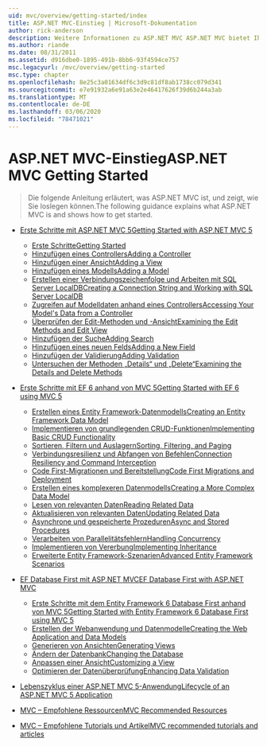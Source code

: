 ```yaml
---
uid: mvc/overview/getting-started/index
title: ASP.NET MVC-Einstieg | Microsoft-Dokumentation
author: rick-anderson
description: Weitere Informationen zu ASP.NET MVC ASP.NET MVC bietet Ihnen eine leistungsstarke, auf Mustern basierende Methode zum Erstellen dynamischer Websites, die eine saubere Trennung von Anliegen ermöglicht und diese g...
ms.author: riande
ms.date: 08/31/2011
ms.assetid: d916dbe0-1895-491b-8bb6-93f4594ce757
msc.legacyurl: /mvc/overview/getting-started
msc.type: chapter
ms.openlocfilehash: 8e25c3a01634df6c3d9c81df8ab1738cc079d341
ms.sourcegitcommit: e7e91932a6e91a63e2e46417626f39d6b244a3ab
ms.translationtype: MT
ms.contentlocale: de-DE
ms.lasthandoff: 03/06/2020
ms.locfileid: "78471021"
---
```

# <a name="aspnet-mvc-getting-started"></a><span data-ttu-id="b61a6-103">ASP.NET MVC-Einstieg</span><span class="sxs-lookup"><span data-stu-id="b61a6-103">ASP.NET MVC Getting Started</span></span>

> <span data-ttu-id="b61a6-104">Die folgende Anleitung erläutert, was ASP.NET MVC ist, und zeigt, wie Sie loslegen können.</span><span class="sxs-lookup"><span data-stu-id="b61a6-104">The following guidance explains what ASP.NET MVC is and shows how to get started.</span></span>

- [<span data-ttu-id="b61a6-105">Erste Schritte mit ASP.NET MVC 5</span><span class="sxs-lookup"><span data-stu-id="b61a6-105">Getting Started with ASP.NET MVC 5</span></span>](introduction/index.md)

    - [<span data-ttu-id="b61a6-106">Erste Schritte</span><span class="sxs-lookup"><span data-stu-id="b61a6-106">Getting Started</span></span>](introduction/getting-started.md)
    - [<span data-ttu-id="b61a6-107">Hinzufügen eines Controllers</span><span class="sxs-lookup"><span data-stu-id="b61a6-107">Adding a Controller</span></span>](introduction/adding-a-controller.md)
    - [<span data-ttu-id="b61a6-108">Hinzufügen einer Ansicht</span><span class="sxs-lookup"><span data-stu-id="b61a6-108">Adding a View</span></span>](introduction/adding-a-view.md)
    - [<span data-ttu-id="b61a6-109">Hinzufügen eines Modells</span><span class="sxs-lookup"><span data-stu-id="b61a6-109">Adding a Model</span></span>](introduction/adding-a-model.md)
    - [<span data-ttu-id="b61a6-110">Erstellen einer Verbindungszeichenfolge und Arbeiten mit SQL Server LocalDB</span><span class="sxs-lookup"><span data-stu-id="b61a6-110">Creating a Connection String and Working with SQL Server LocalDB</span></span>](introduction/creating-a-connection-string.md)
    - [<span data-ttu-id="b61a6-111">Zugreifen auf Modelldaten anhand eines Controllers</span><span class="sxs-lookup"><span data-stu-id="b61a6-111">Accessing Your Model's Data from a Controller</span></span>](introduction/accessing-your-models-data-from-a-controller.md)
    - [<span data-ttu-id="b61a6-112">Überprüfen der Edit-Methoden und -Ansicht</span><span class="sxs-lookup"><span data-stu-id="b61a6-112">Examining the Edit Methods and Edit View</span></span>](introduction/examining-the-edit-methods-and-edit-view.md)
    - [<span data-ttu-id="b61a6-113">Hinzufügen der Suche</span><span class="sxs-lookup"><span data-stu-id="b61a6-113">Adding Search</span></span>](introduction/adding-search.md)
    - [<span data-ttu-id="b61a6-114">Hinzufügen eines neuen Felds</span><span class="sxs-lookup"><span data-stu-id="b61a6-114">Adding a New Field</span></span>](introduction/adding-a-new-field.md)
    - [<span data-ttu-id="b61a6-115">Hinzufügen der Validierung</span><span class="sxs-lookup"><span data-stu-id="b61a6-115">Adding Validation</span></span>](introduction/adding-validation.md)
    - [<span data-ttu-id="b61a6-116">Untersuchen der Methoden „Details“ und „Delete“</span><span class="sxs-lookup"><span data-stu-id="b61a6-116">Examining the Details and Delete Methods</span></span>](introduction/examining-the-details-and-delete-methods.md)
- [<span data-ttu-id="b61a6-117">Erste Schritte mit EF 6 anhand von MVC 5</span><span class="sxs-lookup"><span data-stu-id="b61a6-117">Getting Started with EF 6 using MVC 5</span></span>](getting-started-with-ef-using-mvc/index.md)

    - [<span data-ttu-id="b61a6-118">Erstellen eines Entity Framework-Datenmodells</span><span class="sxs-lookup"><span data-stu-id="b61a6-118">Creating an Entity Framework Data Model</span></span>](getting-started-with-ef-using-mvc/creating-an-entity-framework-data-model-for-an-asp-net-mvc-application.md)
    - [<span data-ttu-id="b61a6-119">Implementieren von grundlegenden CRUD-Funktionen</span><span class="sxs-lookup"><span data-stu-id="b61a6-119">Implementing Basic CRUD Functionality</span></span>](getting-started-with-ef-using-mvc/implementing-basic-crud-functionality-with-the-entity-framework-in-asp-net-mvc-application.md)
    - [<span data-ttu-id="b61a6-120">Sortieren, Filtern und Auslagern</span><span class="sxs-lookup"><span data-stu-id="b61a6-120">Sorting, Filtering, and Paging</span></span>](getting-started-with-ef-using-mvc/sorting-filtering-and-paging-with-the-entity-framework-in-an-asp-net-mvc-application.md)
    - [<span data-ttu-id="b61a6-121">Verbindungsresilienz und Abfangen von Befehlen</span><span class="sxs-lookup"><span data-stu-id="b61a6-121">Connection Resiliency and Command Interception</span></span>](getting-started-with-ef-using-mvc/connection-resiliency-and-command-interception-with-the-entity-framework-in-an-asp-net-mvc-application.md)
    - [<span data-ttu-id="b61a6-122">Code First-Migrationen und Bereitstellung</span><span class="sxs-lookup"><span data-stu-id="b61a6-122">Code First Migrations and Deployment</span></span>](getting-started-with-ef-using-mvc/migrations-and-deployment-with-the-entity-framework-in-an-asp-net-mvc-application.md)
    - [<span data-ttu-id="b61a6-123">Erstellen eines komplexeren Datenmodells</span><span class="sxs-lookup"><span data-stu-id="b61a6-123">Creating a More Complex Data Model</span></span>](getting-started-with-ef-using-mvc/creating-a-more-complex-data-model-for-an-asp-net-mvc-application.md)
    - [<span data-ttu-id="b61a6-124">Lesen von relevanten Daten</span><span class="sxs-lookup"><span data-stu-id="b61a6-124">Reading Related Data</span></span>](getting-started-with-ef-using-mvc/reading-related-data-with-the-entity-framework-in-an-asp-net-mvc-application.md)
    - [<span data-ttu-id="b61a6-125">Aktualisieren von relevanten Daten</span><span class="sxs-lookup"><span data-stu-id="b61a6-125">Updating Related Data</span></span>](getting-started-with-ef-using-mvc/updating-related-data-with-the-entity-framework-in-an-asp-net-mvc-application.md)
    - [<span data-ttu-id="b61a6-126">Asynchrone und gespeicherte Prozeduren</span><span class="sxs-lookup"><span data-stu-id="b61a6-126">Async and Stored Procedures</span></span>](getting-started-with-ef-using-mvc/async-and-stored-procedures-with-the-entity-framework-in-an-asp-net-mvc-application.md)
    - [<span data-ttu-id="b61a6-127">Verarbeiten von Parallelitätsfehlern</span><span class="sxs-lookup"><span data-stu-id="b61a6-127">Handling Concurrency</span></span>](getting-started-with-ef-using-mvc/handling-concurrency-with-the-entity-framework-in-an-asp-net-mvc-application.md)
    - [<span data-ttu-id="b61a6-128">Implementieren von Vererbung</span><span class="sxs-lookup"><span data-stu-id="b61a6-128">Implementing Inheritance</span></span>](getting-started-with-ef-using-mvc/implementing-inheritance-with-the-entity-framework-in-an-asp-net-mvc-application.md)
    - [<span data-ttu-id="b61a6-129">Erweiterte Entity Framework-Szenarien</span><span class="sxs-lookup"><span data-stu-id="b61a6-129">Advanced Entity Framework Scenarios</span></span>](getting-started-with-ef-using-mvc/advanced-entity-framework-scenarios-for-an-mvc-web-application.md)
- [<span data-ttu-id="b61a6-130">EF Database First mit ASP.NET MVC</span><span class="sxs-lookup"><span data-stu-id="b61a6-130">EF Database First with ASP.NET MVC</span></span>](database-first-development/index.md)

    - [<span data-ttu-id="b61a6-131">Erste Schritte mit dem Entity Framework 6 Database First anhand von MVC 5</span><span class="sxs-lookup"><span data-stu-id="b61a6-131">Getting Started with Entity Framework 6 Database First using MVC 5</span></span>](database-first-development/setting-up-database.md)
    - [<span data-ttu-id="b61a6-132">Erstellen der Webanwendung und Datenmodelle</span><span class="sxs-lookup"><span data-stu-id="b61a6-132">Creating the Web Application and Data Models</span></span>](database-first-development/creating-the-web-application.md)
    - [<span data-ttu-id="b61a6-133">Generieren von Ansichten</span><span class="sxs-lookup"><span data-stu-id="b61a6-133">Generating Views</span></span>](database-first-development/generating-views.md)
    - [<span data-ttu-id="b61a6-134">Ändern der Datenbank</span><span class="sxs-lookup"><span data-stu-id="b61a6-134">Changing the Database</span></span>](database-first-development/changing-the-database.md)
    - [<span data-ttu-id="b61a6-135">Anpassen einer Ansicht</span><span class="sxs-lookup"><span data-stu-id="b61a6-135">Customizing a View</span></span>](database-first-development/customizing-a-view.md)
    - [<span data-ttu-id="b61a6-136">Optimieren der Datenüberprüfung</span><span class="sxs-lookup"><span data-stu-id="b61a6-136">Enhancing Data Validation</span></span>](database-first-development/enhancing-data-validation.md)
- [<span data-ttu-id="b61a6-137">Lebenszyklus einer ASP.NET MVC 5-Anwendung</span><span class="sxs-lookup"><span data-stu-id="b61a6-137">Lifecycle of an ASP.NET MVC 5 Application</span></span>](lifecycle-of-an-aspnet-mvc-5-application.md)
- [<span data-ttu-id="b61a6-138">MVC – Empfohlene Ressourcen</span><span class="sxs-lookup"><span data-stu-id="b61a6-138">MVC Recommended Resources</span></span>](recommended-resources-for-mvc.md)
- [<span data-ttu-id="b61a6-139">MVC – Empfohlene Tutorials und Artikel</span><span class="sxs-lookup"><span data-stu-id="b61a6-139">MVC recommended tutorials and articles</span></span>](mvc-learning-sequence.md)
